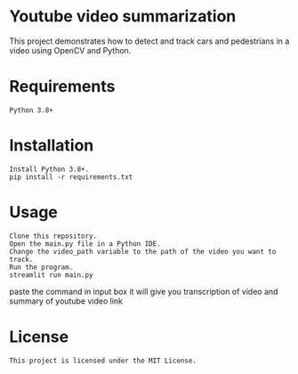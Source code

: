 
<h1>Youtube video summarization
</h1>
This project demonstrates how to detect and track cars and pedestrians in a video using OpenCV and Python.
<h1>Requirements</h1>

    Python 3.8+
    

<h1>Installation</h1>

    Install Python 3.8+.
    pip install -r requirements.txt
    

<h1>Usage</h1>

    Clone this repository.
    Open the main.py file in a Python IDE.
    Change the video_path variable to the path of the video you want to track.
    Run the program.
    streamlit run main.py

paste the command in  input box it will give you transcription of video and summary of youtube video link

<H1>License</H1>

    This project is licensed under the MIT License.
    